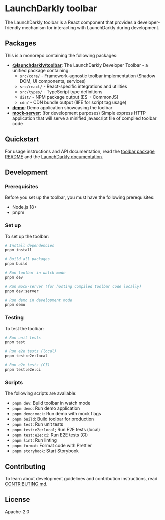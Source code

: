 # LaunchDarkly toolbar

The LaunchDarkly toolbar is a React component that provides a developer-friendly mechanism for interacting with LaunchDarkly during development.

## Packages

This is a monorepo containing the following packages:

- **[@launchdarkly/toolbar](./packages/toolbar/)**: The LaunchDarkly Developer Toolbar - a unified package containing:
  - `src/core/` - Framework-agnostic toolbar implementation (Shadow DOM, UI components, services)
  - `src/react/` - React-specific integrations and utilities
  - `src/types/` - TypeScript type definitions
  - `dist/` - NPM package output (ES + CommonJS)
  - `cdn/` - CDN bundle output (IIFE for script tag usage)
- **[demo](./packages/demo/)**: Demo application showcasing the toolbar
- **[mock-server](./packages/mock-server/)**: (for development purposes) Simple express HTTP application that will serve a minified javascript file of compiled toolbar code

## Quickstart

For usage instructions and API documentation, read the [toolbar package README](./packages/toolbar/README.md) and the [LaunchDarkly documentation](https://launchdarkly.com/docs/home/getting-started/dev-toolbar).

## Development

### Prerequisites

Before you set up the toolbar, you must have the following prerequisites:

- Node.js 18+
- pnpm

### Set up

To set up the toolbar:

```bash
# Install dependencies
pnpm install

# Build all packages
pnpm build

# Run toolbar in watch mode
pnpm dev

# Run mock-server (for hosting compiled toolbar code locally)
pnpm dev:server

# Run demo in development mode
pnpm demo
```

### Testing

To test the toolbar:

```bash
# Run unit tests
pnpm test

# Run e2e tests (local)
pnpm test:e2e:local

# Run e2e tests (CI)
pnpm test:e2e:ci
```

### Scripts

The following scripts are available:

- `pnpm dev`: Build toolbar in watch mode
- `pnpm demo`: Run demo application
- `pnpm demo:mock`: Run demo with mock flags
- `pnpm build`: Build toolbar for production
- `pnpm test`: Run unit tests
- `pnpm test:e2e:local`; Run E2E tests (local)
- `pnpm test:e2e:ci`: Run E2E tests (CI)
- `pnpm lint`: Run linting
- `pnpm format`: Format code with Prettier
- `pnpm storybook`: Start Storybook

## Contributing

To learn about development guidelines and contribution instructions, read [CONTRIBUTING.md](./CONTRIBUTING.md).

## License

Apache-2.0
